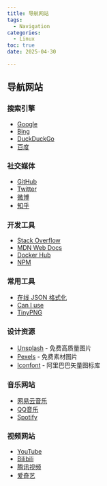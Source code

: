 ```yaml
---
title: 导航网站
tags:
  - Navigation
categories:
  - Linux
toc: true
date: 2025-04-30

---
```


## 导航网站

### 搜索引擎

*   [Google](https://www.google.com)
*   [Bing](https://www.bing.com)
*   [DuckDuckGo](https://duckduckgo.com)
*   [百度](https://www.baidu.com)

### 社交媒体

*   [GitHub](https://github.com)
*   [Twitter](https://twitter.com)
*   [微博](https://weibo.com)
*   [知乎](https://www.zhihu.com)

### 开发工具

*   [Stack Overflow](https://stackoverflow.com)
*   [MDN Web Docs](https://developer.mozilla.org)
*   [Docker Hub](https://hub.docker.com)
*   [NPM](https://www.npmjs.com)

### 常用工具

*   [在线 JSON 格式化](https://www.json.cn/)
*   [Can I use](https://caniuse.com/)
*   [TinyPNG](https://tinypng.com/)

### 设计资源

*   [Unsplash](https://unsplash.com/) - 免费高质量图片
*   [Pexels](https://www.pexels.com/) - 免费素材图片
*   [Iconfont](https://www.iconfont.cn/) - 阿里巴巴矢量图标库

### 音乐网站

*   [网易云音乐](https://music.163.com/)
*   [QQ音乐](https://y.qq.com/)
*   [Spotify](https://www.spotify.com/)

### 视频网站

*   [YouTube](https://www.youtube.com/)
*   [Bilibili](https://www.bilibili.com/)
*   [腾讯视频](https://v.qq.com/)
*   [爱奇艺](https://www.iqiyi.com/)

